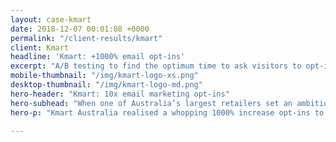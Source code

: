 ```yaml
---
layout: case-kmart
date: 2018-12-07 00:01:08 +0000
permalink: "/client-results/kmart"
client: Kmart
headline: 'Kmart: +1000% email opt-ins'
excerpt: "A/B testing to find the optimum time to ask visitors to opt-in for e-mail marketing"
mobile-thumbnail: "/img/kmart-logo-xs.png"
desktop-thumbnail: "/img/kmart-logo-md.png"
hero-header: "Kmart: 10x email marketing opt-ins"
hero-subhead: "When one of Australia’s largest retailers set an ambitious target for growing their email marketing database, we got to work at helping them get there"
hero-p: "Kmart Australia realised a whopping 1000% increase opt-ins to their Kmail marketing list by applying my experimentation and evidence based design principles"

---
```

